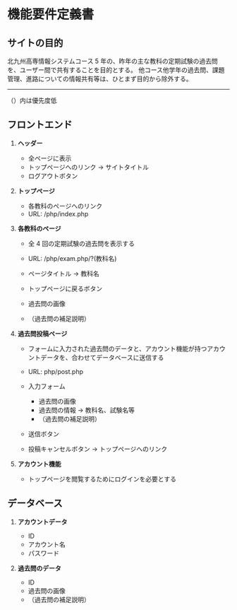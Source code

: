 # 機能要件定義書

## サイトの目的

北九州高専情報システムコース 5 年の、昨年の主な教科の定期試験の過去問を、ユーザー間で共有することを目的とする。
他コース他学年の過去問、課題管理、進路についての情報共有等は、ひとまず目的から除外する。

---

（）内は優先度低

## フロントエンド

1. **ヘッダー**

   - 全ページに表示
   - トップページへのリンク → サイトタイトル
   - ログアウトボタン

1. **トップページ**

   - 各教科のページへのリンク
   - URL: /php/index.php

1. **各教科のページ**

   - 全 4 回の定期試験の過去問を表示する
   - URL: /php/exam.php/?(教科名)

   - ページタイトル → 教科名
   - トップページに戻るボタン
   - 過去問の画像
   - （過去問の補足説明）

1. **過去問投稿ページ**

   - フォームに入力された過去問のデータと、アカウント機能が持つアカウントデータを、合わせてデータベースに送信する
   - URL: php/post.php

   - 入力フォーム
     - 過去問の画像
     - 過去問の情報 → 教科名、試験名等
     - （過去問の補足説明）
   - 送信ボタン
   - 投稿キャンセルボタン → トップページへのリンク

1. **アカウント機能**

   - トップページを閲覧するためにログインを必要とする

## データベース

1.  **アカウントデータ**

    - ID
    - アカウント名
    - パスワード

1.  **過去問のデータ**

    - ID
    - 過去問の画像
    - （過去問の補足説明）
